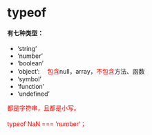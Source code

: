 # typeof

#### 有七种类型：
+ ‘string’
+ ‘number’
+ ‘boolean’
+ ‘object’: &emsp;<font color="red">包含</font>null，array，<font color="red">不包含</font>方法、函数
+ ‘symbol’
+ ‘function’
+ ‘undefined’

<font color="red">都是字符串，且都是小写。</font>
<br/>
<br/>
<font color="red">typeof NaN === ’number‘；</font>